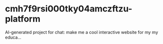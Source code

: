 # cmh7f9rsi000tky04amczftzu-platform
AI-generated project for chat: make me a cool interactive website for my my educa...
